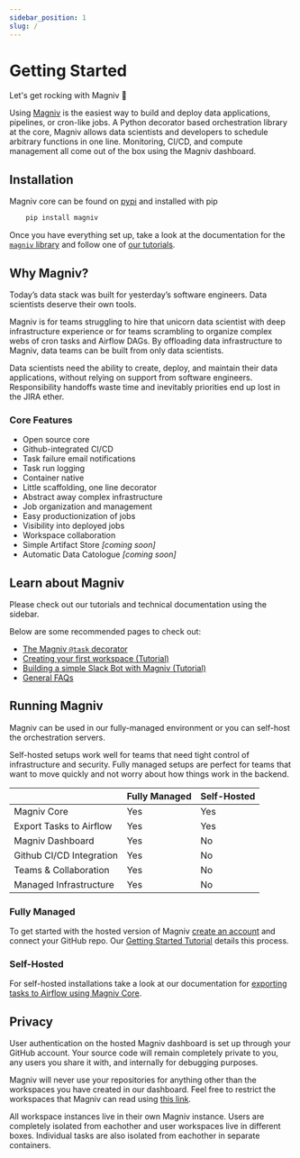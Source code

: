 ```yaml
---
sidebar_position: 1
slug: /
---
```


# Getting Started

Let's get rocking with Magniv 🚀

Using [Magniv](https://www.magniv.io/) is the easiest way to build and deploy data applications, pipelines, or cron-like jobs. A Python decorator based orchestration library at the core, Magniv allows data scientists and developers to schedule arbitrary functions in one line. Monitoring, CI/CD, and compute management all come out of the box using the Magniv dashboard.

## Installation
Magniv core can be found on [pypi](https://pypi.org/project/magniv/) and installed with pip
```bash
    pip install magniv
```

Once you have everything set up, take a look at the documentation for the [`magniv` library](../documentation) and follow one of [our tutorials](../tutorials).

## Why Magniv?

Today’s data stack was built for yesterday’s software engineers. Data scientists deserve their own tools.

Magniv is for teams struggling to hire that unicorn data scientist with deep infrastructure experience or for teams scrambling to organize complex webs of cron tasks and Airflow DAGs. By offloading data infrastructure to Magniv, data teams can be built from only data scientists.

Data scientists need the ability to create, deploy, and maintain their data applications, without relying on support from software engineers. Responsibility handoffs waste time and inevitably priorities end up lost in the JIRA ether.

### Core Features

- Open source core
- Github-integrated CI/CD
- Task failure email notifications
- Task run logging
- Container native
- Little scaffolding, one line decorator
- Abstract away complex infrastructure
- Job organization and management
- Easy productionization of jobs
- Visibility into deployed jobs
- Workspace collaboration
- Simple Artifact Store *[coming soon]*
- Automatic Data Catologue *[coming soon]*

## Learn about Magniv

Please check out our tutorials and technical documentation using the sidebar.

Below are some recommended pages to check out:
- [The Magniv `@task` decorator](documentation/task-decorator)
- [Creating your first workspace (Tutorial)](tutorials/getting-started)
- [Building a simple Slack Bot with Magniv (Tutorial)](tutorials/slack-bot)
- [General FAQs](faq)

## Running Magniv
Magniv can be used in our fully-managed environment or you can self-host the orchestration servers.

Self-hosted setups work well for teams that need tight control of infrastructure and security. Fully managed setups are perfect for teams that want to move quickly and not worry about how things work in the backend.

||Fully Managed|Self-Hosted|
|-|------|-----------|
|Magniv Core|Yes|Yes|
|Export Tasks to Airflow|Yes|Yes|
|Magniv Dashboard|Yes|No|
|Github CI/CD Integration|Yes|No|
|Teams & Collaboration|Yes|No|
|Managed Infrastructure|Yes|No|

### Fully Managed

To get started with the hosted version of Magniv [create an account](https://dashboard.magniv.io) and connect your GitHub repo. Our [Getting Started Tutorial](tutorials/getting-started) details this process.

### Self-Hosted

For self-hosted installations take a look at our documentation for [exporting tasks to Airflow using Magniv Core](../documentation/cli/export).

## Privacy

User authentication on the hosted Magniv dashboard is set up through your GitHub account. Your source code will remain completely private to you, any users you share it with, and internally for debugging purposes. 

Magniv will never use your repositories for anything other than the workspaces you have created in our dashboard. Feel free to restrict the workspaces that Magniv can read using [this link](https://github.com/apps/magniv-io/installations/new).

All workspace instances live in their own Magniv instance. Users are completely isolated from eachother and user workspaces live in different boxes. Individual tasks are also isolated from eachother in separate containers.
